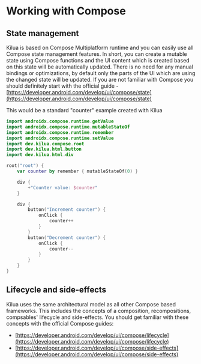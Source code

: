 # Working with Compose

## State management

Kilua is based on Compose Multiplatform runtime and you can easily use all Compose state management features. In short, you can create a mutable state using Compose functions and the UI content which is created based on this state will be automatically updated. There is no need for any manual bindings or optimizations, by default only the parts of the UI which are using the changed state will be updated. If you are not familiar with Compose you should definitely start with the official guide - [https://developer.android.com/develop/ui/compose/state](https://developer.android.com/develop/ui/compose/state)

This would be a standard "counter" example created with Kilua

```kotlin
import androidx.compose.runtime.getValue
import androidx.compose.runtime.mutableStateOf
import androidx.compose.runtime.remember
import androidx.compose.runtime.setValue
import dev.kilua.compose.root
import dev.kilua.html.button
import dev.kilua.html.div

root("root") {
    var counter by remember { mutableStateOf(0) }

    div {
        +"Counter value: $counter"
    }

    div {
        button("Increment counter") {
            onClick {
                counter++
            }
        }
        button("Decrement counter") {
            onClick {
                counter--
            }
        }
    }
}
```

## Lifecycle and side-effects

Kilua uses the same architectural model as all other Compose based frameworks. This includes the concepts of a composition, recompositions, compsables' lifecycle and side-effects. You should get familiar with these concepts with the official Compose guides:

* [https://developer.android.com/develop/ui/compose/lifecycle](https://developer.android.com/develop/ui/compose/lifecycle)
* [https://developer.android.com/develop/ui/compose/side-effects](https://developer.android.com/develop/ui/compose/side-effects)
